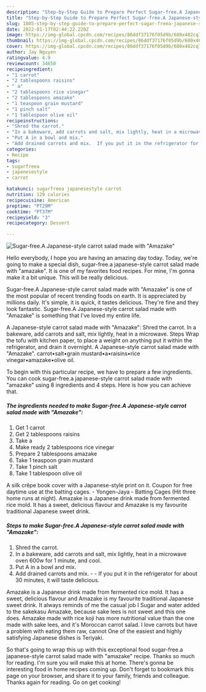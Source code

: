 ```yaml
---
description: "Step-by-Step Guide to Prepare Perfect Sugar-free.A Japanese-style carrot salad made with &amp;#34;Amazake&amp;#34;"
title: "Step-by-Step Guide to Prepare Perfect Sugar-free.A Japanese-style carrot salad made with &amp;#34;Amazake&amp;#34;"
slug: 1805-step-by-step-guide-to-prepare-perfect-sugar-freea-japanese-style-carrot-salad-made-with-and-34-amazake-and-34
date: 2022-01-17T02:44:22.220Z
image: https://img-global.cpcdn.com/recipes/86ddf37176f05d9b/680x482cq70/sugar-freea-japanese-style-carrot-salad-made-with-amazake-recipe-main-photo.jpg
thumbnail: https://img-global.cpcdn.com/recipes/86ddf37176f05d9b/680x482cq70/sugar-freea-japanese-style-carrot-salad-made-with-amazake-recipe-main-photo.jpg
cover: https://img-global.cpcdn.com/recipes/86ddf37176f05d9b/680x482cq70/sugar-freea-japanese-style-carrot-salad-made-with-amazake-recipe-main-photo.jpg
author: Jay Nguyen
ratingvalue: 4.9
reviewcount: 34650
recipeingredient:
- "1 carrot"
- "2 tablespoons raisins"
- " a"
- "2 tablespoons rice vinegar"
- "2 tablespoons amazake"
- "1 teaspoon grain mustard"
- "1 pinch salt"
- "1 tablespoon olive oil"
recipeinstructions:
- "Shred the carrot."
- "In a bakeware, add carrots and salt, mix lightly, heat in a microwave oven 600w for 1 minute, and cool."
- "Put A in a bowl and mix."
- "Add drained carrots and mix.  If you put it in the refrigerator for about 30 minutes, it will taste delicious."
categories:
- Recipe
tags:
- sugarfreea
- japanesestyle
- carrot

katakunci: sugarfreea japanesestyle carrot 
nutrition: 129 calories
recipecuisine: American
preptime: "PT29M"
cooktime: "PT37M"
recipeyield: "3"
recipecategory: Dessert

---
```



![Sugar-free.A Japanese-style carrot salad made with &#34;Amazake&#34;](https://img-global.cpcdn.com/recipes/86ddf37176f05d9b/680x482cq70/sugar-freea-japanese-style-carrot-salad-made-with-amazake-recipe-main-photo.jpg)

Hello everybody, I hope you are having an amazing day today. Today, we're going to make a special dish, sugar-free.a japanese-style carrot salad made with &#34;amazake&#34;. It is one of my favorites food recipes. For mine, I'm gonna make it a bit unique. This will be really delicious.

Sugar-free.A Japanese-style carrot salad made with &#34;Amazake&#34; is one of the most popular of recent trending foods on earth. It is appreciated by millions daily. It's simple, it is quick, it tastes delicious. They're fine and they look fantastic. Sugar-free.A Japanese-style carrot salad made with &#34;Amazake&#34; is something that I've loved my entire life.

A Japanese-style carrot salad made with &#34;Amazake&#34;: Shred the carrot. In a bakeware, add carrots and salt, mix lightly, heat in a microwave. Steps Wrap the tofu with kitchen paper, to place a weight on anything put it within the refrigerator, and drain it overnight. A Japanese-style carrot salad made with &#34;Amazake&#34;. carrot•salt•grain mustard•a•raisins•rice vinegar•amazake•olive oil.


To begin with this particular recipe, we have to prepare a few ingredients. You can cook sugar-free.a japanese-style carrot salad made with &#34;amazake&#34; using 8 ingredients and 4 steps. Here is how you can achieve that.

<!--inarticleads1-->

##### The ingredients needed to make Sugar-free.A Japanese-style carrot salad made with &#34;Amazake&#34;:

1. Get 1 carrot
1. Get 2 tablespoons raisins
1. Take  a
1. Make ready 2 tablespoons rice vinegar
1. Prepare 2 tablespoons amazake
1. Take 1 teaspoon grain mustard
1. Take 1 pinch salt
1. Take 1 tablespoon olive oil


A silk crêpe book cover with a Japanese-style print on it. Coupon for free daytime use at the batting cages. - Yongen-Jaya - Batting Cages (Hit three home runs at night). Amazake is a Japanese drink made from fermented rice mold. It has a sweet, delicious flavour and Amazake is my favourite traditional Japanese sweet drink. 

<!--inarticleads2-->

##### Steps to make Sugar-free.A Japanese-style carrot salad made with &#34;Amazake&#34;:

1. Shred the carrot.
1. In a bakeware, add carrots and salt, mix lightly, heat in a microwave oven 600w for 1 minute, and cool.
1. Put A in a bowl and mix.
1. Add drained carrots and mix. -  - If you put it in the refrigerator for about 30 minutes, it will taste delicious.


Amazake is a Japanese drink made from fermented rice mold. It has a sweet, delicious flavour and Amazake is my favourite traditional Japanese sweet drink. It always reminds of me the casual job I Sugar and water added to the sakekasu Amazake, because sake lees is not sweet and this one does. Amazake made with rice koji has more nutritional value than the one made with sake lees, and it&#39;s Moroccan carrot salad. I love carrots but have a problem with eating them raw, cannot One of the easiest and highly satisfying Japanese dishes is Teriyaki. 

So that's going to wrap this up with this exceptional food sugar-free.a japanese-style carrot salad made with &#34;amazake&#34; recipe. Thanks so much for reading. I'm sure you will make this at home. There's gonna be interesting food in home recipes coming up. Don't forget to bookmark this page on your browser, and share it to your family, friends and colleague. Thanks again for reading. Go on get cooking!
